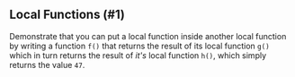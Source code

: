 ## Local Functions (#1)

Demonstrate that you can put a local function inside another local function by
writing a function `f()` that returns the result of its local function `g()`
which in turn returns the result of *it's* local function `h()`, which simply
returns the value `47`.